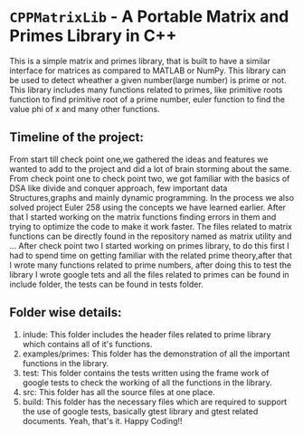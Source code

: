 # `CPPMatrixLib` - A Portable Matrix and Primes Library in C++
This is a simple matrix and primes library, that is built to have a similar interface for matrices as compared to MATLAB or NumPy. This library can be used to detect wheather a given number(large number) is prime or not. This library includes many functions related to primes, like primitive roots function to find primitive root of a prime number, euler function to find the value phi of x and many other functions.  

## Timeline of the project:
From start till check point one,we gathered the ideas and features we wanted to add to the project and did a lot of brain storming about the same.
From check point one to check point two, we got familiar with the basics of DSA like divide and conquer approach, few important data Structures,graphs and mainly dynamic programming. In the process we also solved project Euler 258 using the concepts we have learned earlier. After that I started working on the matrix functions finding errors in them and trying to optimize the code to make it work faster. The files related to matrix functions can be directly found in the
repository named as matrix utility and ...
After check point two I started working on primes library, to do this first I had to spend time on getting familiar with the related prime theory,after that I wrote many functions related to prime numbers, after doing this to test the library I wrote google tets and all the files related to primes can be found in include folder, the tests can be found in tests folder.
## Folder wise details:
1) inlude: This folder includes the header files related to prime library which contains all of it's functions.
2) examples/primes: This folder has the demonstration of all the important functions in the library.
3) test: This folder contains the tests written using the frame work of google tests to check the working of all the functions in the library.
4) src: This folder has all the source files at one place.
5) build: This folder has the necessary files which are required to support the use of google tests, basically gtest library and gtest related documents.
Yeah, that's it. 
Happy Coding!!



